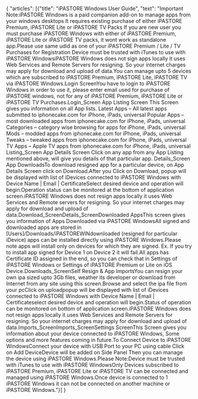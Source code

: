 

{
"articles": [{"title": "iPASTORE Windows User Guide",
    "text": "Important Note:iPASTORE Windows is a paid companion add-on to    manage apps from your windows desktops It requires existing purchase of either iPASTORE Premium, iPASTORE Lite or iPASTORE TV Packs If you are new user you must purchase iPASTORE Windows with either of iPASTORE Premium, iPASTORE Lite or iPASTORE TV packs, it wont work as standalone app.Please use same udid as one of your iPASTORE Premium / Lite / TV Purchases for Registration Device must be trusted with iTunes to use with iPASTORE WindowsiPASTORE Windows does not sign apps locally it uses Web Services and Remote Servers for resigning. So your internet charges may apply for download and upload of data.You can manage upto 5 devices which are subscribed to iPASTORE Premium, iPASTORE Lite, iPASTORE TV via iPASTORE Windows.Login ScreenYou have to login to iPASTORE Windows in order to use it, please enter email used for purchase of iPASTORE windows, not for any of iPASTORE Premium, iPASTORE Lite or iPASTORE TV Purchases.Login_Screen App Listing Screen This Screen gives you information on all App lists. Latest Apps – All latest apps submitted to iphonecake.com for iPhone, iPads, universal Popular Apps – most downloaded apps from iphonecake.com for iPhone, iPads, universal Categories – category wise browsing for apps for iPhone, iPads, universal Mods – modded apps from iphonecake.com for iPhone, iPads, universal Tweaks – tweaked apps from iphonecake.com for iPhone, iPads, universal TV Apps – Apple TV apps from iphonecake.com for iPhone, iPads, universal Listing_Screen App Details Screen Click on any app from any App Listing mentioned above, will give you details of that particular app. Details_Screen App DownloadsTo download resigned app for a particular device, on App Details Screen click on Download.After you Click on Download, popup will be displayed with list of iDevices connected to iPASTORE Windows with Device Name | Email | CertificateSelect desired device and operation will begin.Operation status can be monitored at the bottom of application screen.iPASTORE Windows does not resign apps locally it uses Web Services and Remote servers for resigning. So your internet charges may apply for download and upload of data.Download_ScreenDetails_ScreenDownloaded AppsThis screen gives you information of Apps Downloaded via iPASTORE WindowsAll signed and downloaded apps are stored in [Users]/Downloads/iPASTOREWINdownloaded (resigned for particular iDevice) apps can be installed directly using iPASTORE Windows.Please note apps will install only on devices for which they are signed. Ex. If you try to install app signed for Device 1 on Device 2 it will fail.All apps has Certificate ID assigned in the end, so you can check that in Settings of iPASTORE Windows or Settings of iPASTORE Premium or Lite on iOS Device.Downloads_ScreenSelf Resign & App ImportsYou can resign your own ipa sized upto 3Gb files, weather its developer or download from Internet from any site using this screen.Browse and select the ipa file from your pcClick on uploadpopup will be displayed with list of iDevices connected to iPASTORE Windows with Device Name | Email | Certificateselect desired device and operation will begin.Status of operation can be monitored on bottom of application screen.iPASTORE Windows does not resign apps locally it uses Web Services and Remote Servers for resigning. So your internet charges may apply for download and upload of data.Imports_ScreenImports_ScreenSettings ScreenThis Screen gives you information about your device connected to iPASTORE Windows, Some options and more features coming in future.To Connect Device to iPASTORE WindowsConnect your device with USB Port to your PC using cable Click on Add DeviceDevice will be added on Side Panel Then you can manage the device using iPASTORE Windows.Please Note:Device must be trusted with iTunes to use with iPASTORE WindowsOnly Devices subscribed to iPASTORE Premium, iPASTORE Lite or iPASTORE TV can be connected and managed using iPASTORE Windows.Once device is connected to 1 iPASTORE Windows it can not be connected on another machine or iPASTORE Windows."}]
}
